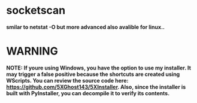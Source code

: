 # socketscan

**smilar to netstat -O but more advanced also avalible for linux..**

# WARNING

**NOTE: If youre using Windows, you have the option to use my installer. It may trigger a false positive because the shortcuts are created using WScripts. You can review the source code here: https://github.com/5XGhost143/5XInstaller. Also, since the installer is built with PyInstaller, you can decompile it to verify its contents.**
